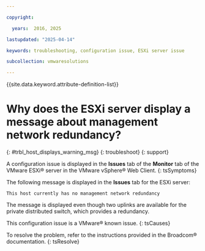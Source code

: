 ```yaml
---

copyright:

  years:  2016, 2025

lastupdated: "2025-04-14"

keywords: troubleshooting, configuration issue, ESXi server issue

subcollection: vmwaresolutions

---
```


{{site.data.keyword.attribute-definition-list}}

# Why does the ESXi server display a message about management network redundancy?
{: #trbl_host_displays_warning_msg}
{: troubleshoot}
{: support}

A configuration issue is displayed in the **Issues** tab of the **Monitor** tab of the VMware ESXi® server in the VMware vSphere® Web Client.
{: tsSymptoms}

The following message is displayed in the **Issues** tab for the ESXi server:

`This host currently has no management network redundancy`

The message is displayed even though two uplinks are available for the private distributed switch, which provides a redundancy.

This configuration issue is a VMware® known issue.
{: tsCauses}

To resolve the problem, refer to the instructions provided in the Broadcom® documentation.
{: tsResolve}
